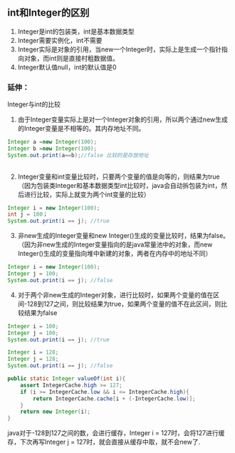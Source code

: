 ## int和Integer的区别

1. Integer是int的包装类，int是基本数据类型
2. Integer需要实例化，int不需要
3. Integer实际是对象的引用，当new一个Integer时，实际上是生成一个指针指向对象，而int则是直接村粗数据值。
4. Integer默认值null，int的默认值是0
### 延伸：

Integer与int的比较

1. 由于Integer变量实际上是对一个Integer对象的引用，所以两个通过new生成的Integer变量是不相等的。其内存地址不同。

```java
Integer a =new Integer(100);
Integer b =new Integer(100);
System.out.print(a==b);//false 比较的是存放地址
   
```

2. Integer变量和int变量比较时，只要两个变量的值是向等的，则结果为true（因为包装类Integer和基本数据类型int比较时，java会自动拆包装为int，然后进行比较，实际上就变为两个int变量的比较）

```java
Integer i = new Integer(100);
int j = 100；
System.out.print(i == j); //true
```
3. 非new生成的Integer变量和new Integer()生成的变量比较时，结果为false。（因为非new生成的Integer变量指向的是java常量池中的对象，而new Integer()生成的变量指向堆中新建的对象，两者在内存中的地址不同）

```java
Integer i = new Integer(100);
Integer j = 100;
System.out.print(i == j); //false   
```

4. 对于两个非new生成的Integer对象，进行比较时，如果两个变量的值在区间-128到127之间，则比较结果为true，如果两个变量的值不在此区间，则比较结果为false

```java
Integer i = 100;
Integer j = 100;
System.out.print(i == j); //true

Integer i = 128;
Integer j = 128;
System.out.print(i == j); //false
```

```java
public static Integer valueOf(int i){
    assert IntegerCache.high >= 127;
    if (i >= IntegerCache.low && i <= IntegerCache.high){
        return IntegerCache.cache[i + (-IntegerCache.low)];
    }
    return new Integer(i);
}
```

java对于-128到127之间的数，会进行缓存，Integer i = 127时，会将127进行缓存，下次再写Integer j = 127时，就会直接从缓存中取，就不会new了.